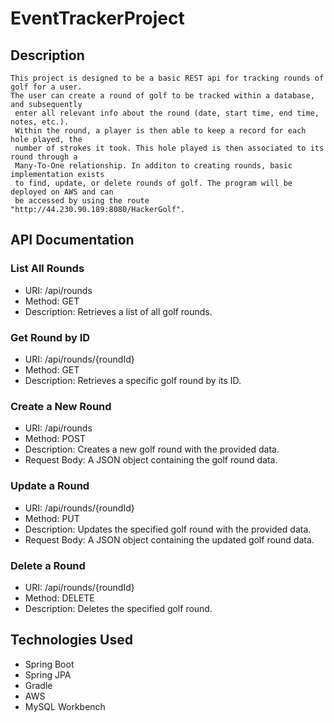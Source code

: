 # EventTrackerProject## Description		This project is designed to be a basic REST api for tracking rounds of golf for a user. 	The user can create a round of golf to be tracked within a database, and subsequently	 enter all relevant info about the round (date, start time, end time, notes, etc.). 	 Within the round, a player is then able to keep a record for each hole played, the 	 number of strokes it took. This hole played is then associated to its round through a 	 Many-To-One relationship. In additon to creating rounds, basic implementation exists 	 to find, update, or delete rounds of golf. The program will be deployed on AWS and can 	 be accessed by using the route "http://44.230.90.189:8080/HackerGolf".## API Documentation### List All Rounds* URI: /api/rounds* Method: GET* Description: Retrieves a list of all golf rounds.### Get Round by ID* URI: /api/rounds/{roundId}* Method: GET* Description: Retrieves a specific golf round by its ID.### Create a New Round* URI: /api/rounds* Method: POST* Description: Creates a new golf round with the provided data.* Request Body: A JSON object containing the golf round data.### Update a Round* URI: /api/rounds/{roundId}* Method: PUT* Description: Updates the specified golf round with the provided data.* Request Body: A JSON object containing the updated golf round data.### Delete a Round* URI: /api/rounds/{roundId}* Method: DELETE* Description: Deletes the specified golf round.## Technologies Used* Spring Boot* Spring JPA* Gradle* AWS* MySQL Workbench